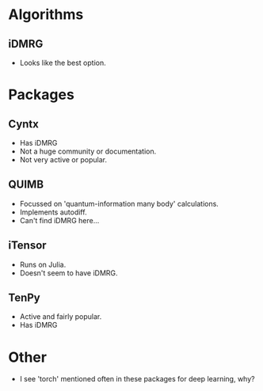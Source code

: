 # Algorithms
## iDMRG
* Looks like the best option.

# Packages
## Cyntx
* Has iDMRG
* Not a huge community or documentation.
* Not very active or popular.

## QUIMB
* Focussed on 'quantum-information many body' calculations.
* Implements autodiff.
* Can't find iDMRG here...

## iTensor
* Runs on Julia.
* Doesn't seem to have iDMRG.

## TenPy
* Active and fairly popular.
* Has iDMRG

# Other
* I see 'torch' mentioned often in these packages for deep learning, why?
